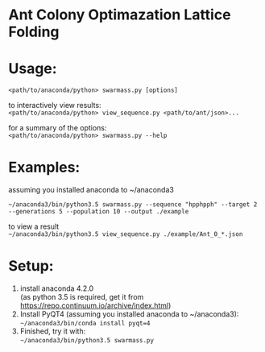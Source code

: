 # Ant Colony Optimazation Lattice Folding


# Usage:

`<path/to/anaconda/python> swarmass.py [options]`  
  
to interactively view results:  
`<path/to/anaconda/python> view_sequence.py <path/to/ant/json>...`

for a summary of the options:  
`<path/to/anaconda/python> swarmass.py --help`

# Examples:
assuming you installed anaconda to ~/anaconda3

`~/anaconda3/bin/python3.5 swarmass.py --sequence "hpphpph" --target 2 --generations 5 --population 10 --output ./example`

to view a result  
`~/anaconda3/bin/python3.5 view_sequence.py ./example/Ant_0_*.json`


# Setup:
1. install anaconda 4.2.0  
    (as python 3.5 is required, get it from
   https://repo.continuum.io/archive/index.html)
2. Install PyQT4 (assuming you installed anaconda to ~/anaconda3):  
   `~/anaconda3/bin/conda install pyqt=4`
3. Finished, try  it with:  
   `~/anaconda3/bin/python3.5 swarmass.py `

